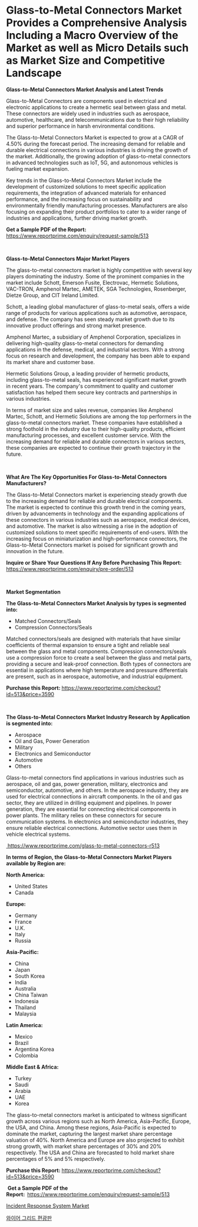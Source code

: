 <p><h1>Glass-to-Metal Connectors Market Provides a Comprehensive Analysis Including a Macro Overview of the Market as well as Micro Details such as Market Size and Competitive Landscape</h1></p><p><strong>Glass-to-Metal Connectors Market Analysis and Latest Trends</strong></p>
<p><p>Glass-to-Metal Connectors are components used in electrical and electronic applications to create a hermetic seal between glass and metal. These connectors are widely used in industries such as aerospace, automotive, healthcare, and telecommunications due to their high reliability and superior performance in harsh environmental conditions.</p><p>The Glass-to-Metal Connectors Market is expected to grow at a CAGR of 4.50% during the forecast period. The increasing demand for reliable and durable electrical connections in various industries is driving the growth of the market. Additionally, the growing adoption of glass-to-metal connectors in advanced technologies such as IoT, 5G, and autonomous vehicles is fueling market expansion.</p><p>Key trends in the Glass-to-Metal Connectors Market include the development of customized solutions to meet specific application requirements, the integration of advanced materials for enhanced performance, and the increasing focus on sustainability and environmentally friendly manufacturing processes. Manufacturers are also focusing on expanding their product portfolios to cater to a wider range of industries and applications, further driving market growth.</p></p>
<p><strong>Get a Sample PDF of the Report:&nbsp;</strong> <a href="https://www.reportprime.com/enquiry/request-sample/513">https://www.reportprime.com/enquiry/request-sample/513</a></p>
<p>&nbsp;</p>
<p><strong>Glass-to-Metal Connectors Major Market Players</strong></p>
<p><p>The glass-to-metal connectors market is highly competitive with several key players dominating the industry. Some of the prominent companies in the market include Schott, Emerson Fusite, Electrovac, Hermetic Solutions, VAC-TRON, Amphenol Martec, AMETEK, SGA Technologies, Rosenberger, Dietze Group, and CIT Ireland Limited.</p><p>Schott, a leading global manufacturer of glass-to-metal seals, offers a wide range of products for various applications such as automotive, aerospace, and defense. The company has seen steady market growth due to its innovative product offerings and strong market presence.</p><p>Amphenol Martec, a subsidiary of Amphenol Corporation, specializes in delivering high-quality glass-to-metal connectors for demanding applications in the defense, medical, and industrial sectors. With a strong focus on research and development, the company has been able to expand its market share and customer base.</p><p>Hermetic Solutions Group, a leading provider of hermetic products, including glass-to-metal seals, has experienced significant market growth in recent years. The company's commitment to quality and customer satisfaction has helped them secure key contracts and partnerships in various industries.</p><p>In terms of market size and sales revenue, companies like Amphenol Martec, Schott, and Hermetic Solutions are among the top performers in the glass-to-metal connectors market. These companies have established a strong foothold in the industry due to their high-quality products, efficient manufacturing processes, and excellent customer service. With the increasing demand for reliable and durable connectors in various sectors, these companies are expected to continue their growth trajectory in the future.</p></p>
<p>&nbsp;</p>
<p><strong>What Are The Key Opportunities For Glass-to-Metal Connectors Manufacturers?</strong></p>
<p><p>The Glass-to-Metal Connectors market is experiencing steady growth due to the increasing demand for reliable and durable electrical components. The market is expected to continue this growth trend in the coming years, driven by advancements in technology and the expanding applications of these connectors in various industries such as aerospace, medical devices, and automotive. The market is also witnessing a rise in the adoption of customized solutions to meet specific requirements of end-users. With the increasing focus on miniaturization and high-performance connectors, the Glass-to-Metal Connectors market is poised for significant growth and innovation in the future.</p></p>
<p><strong>Inquire or Share Your Questions If Any Before Purchasing This Report:</strong> <a href="https://www.reportprime.com/enquiry/pre-order/513">https://www.reportprime.com/enquiry/pre-order/513</a></p>
<p>&nbsp;</p>
<p><strong>Market Segmentation</strong></p>
<p><strong>The Glass-to-Metal Connectors Market Analysis by types is segmented into:</strong></p>
<p><ul><li>Matched Connectors/Seals</li><li>Compression Connectors/Seals</li></ul></p>
<p><p>Matched connectors/seals are designed with materials that have similar coefficients of thermal expansion to ensure a tight and reliable seal between the glass and metal components. Compression connectors/seals use a compression force to create a seal between the glass and metal parts, providing a secure and leak-proof connection. Both types of connectors are essential in applications where high temperature and pressure differentials are present, such as in aerospace, automotive, and industrial equipment.</p></p>
<p><strong>Purchase this Report:&nbsp;</strong><a href="https://www.reportprime.com/checkout?id=513&price=3590">https://www.reportprime.com/checkout?id=513&price=3590</a></p>
<p>&nbsp;</p>
<p><strong>The Glass-to-Metal Connectors Market Industry Research by Application is segmented into:</strong></p>
<p><ul><li>Aerospace</li><li>Oil and Gas, Power Generation</li><li>Military</li><li>Electronics and Semiconductor</li><li>Automotive</li><li>Others</li></ul></p>
<p><p>Glass-to-metal connectors find applications in various industries such as aerospace, oil and gas, power generation, military, electronics and semiconductor, automotive, and others. In the aerospace industry, they are used for electrical connections in aircraft components. In the oil and gas sector, they are utilized in drilling equipment and pipelines. In power generation, they are essential for connecting electrical components in power plants. The military relies on these connectors for secure communication systems. In electronics and semiconductor industries, they ensure reliable electrical connections. Automotive sector uses them in vehicle electrical systems.</p></p>
<p><a href="https://www.reportprime.com/glass-to-metal-connectors-r513">&nbsp;https://www.reportprime.com/glass-to-metal-connectors-r513</a></p>
<p><strong>In terms of Region, the Glass-to-Metal Connectors Market Players available by Region are:</strong></p>
<p>
    <p> <strong> North America: </strong>
        <ul>
            <li>United States</li>
            <li>Canada</li>
        </ul>
        </p> 
    <p> <strong> Europe: </strong>
        <ul>
            <li>Germany</li>
            <li>France</li>
            <li>U.K.</li>
            <li>Italy</li>
            <li>Russia</li>
        </ul>
        </p> 
    <p> <strong> Asia-Pacific: </strong>
        <ul>
            <li>China</li>
            <li>Japan</li>
            <li>South Korea</li>
            <li>India</li>
            <li>Australia</li>
            <li>China Taiwan</li>
            <li>Indonesia</li>
            <li>Thailand</li>
            <li>Malaysia</li>
        </ul>
        </p> 
    <p> <strong> Latin America: </strong>
        <ul>
            <li>Mexico</li>
            <li>Brazil</li>
            <li>Argentina Korea</li>
            <li>Colombia</li>
        </ul>
        </p> 
    <p> <strong> Middle East & Africa: </strong>
        <ul>
            <li>Turkey</li>
            <li>Saudi</li>
            <li>Arabia</li>
            <li>UAE</li>
            <li>Korea</li>
        </ul>
    </p>
    </p>
<p><p>The glass-to-metal connectors market is anticipated to witness significant growth across various regions such as North America, Asia-Pacific, Europe, the USA, and China. Among these regions, Asia-Pacific is expected to dominate the market, capturing the largest market share percentage valuation of 40%. North America and Europe are also projected to exhibit strong growth, with market share percentages of 30% and 20% respectively. The USA and China are forecasted to hold market share percentages of 5% and 5% respectively.</p></p>
<p><strong>Purchase this Report: </strong><a href="https://www.reportprime.com/checkout?id=513&price=3590">https://www.reportprime.com/checkout?id=513&price=3590</a></p>
<p>&nbsp;<strong>Get a Sample PDF of the Report:&nbsp;&nbsp;</strong><a href="https://www.reportprime.com/enquiry/request-sample/513">https://www.reportprime.com/enquiry/request-sample/513</a></p>
<p><strong></strong></p>
<p><p><a href="https://view.publitas.com/reportprime-1/incident-response-system-market-exploring-market-share-market-trends-and-future-growth/">Incident Response System Market</a></p><p><a href="https://github.com/CarmellaLang1/Market-Research-Report-List-1/blob/main/986635067609.md">와이어 그리드 편광판</a></p></p>